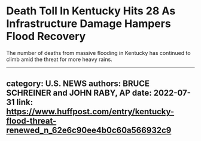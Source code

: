 # Death Toll In Kentucky Hits 28 As Infrastructure Damage Hampers Flood Recovery

The number of deaths from massive flooding in Kentucky has continued to climb amid the threat for more heavy rains.

---
category: U.S. NEWS
authors: BRUCE SCHREINER and JOHN RABY, AP
date: 2022-07-31
link: https://www.huffpost.com/entry/kentucky-flood-threat-renewed_n_62e6c90ee4b0c60a566932c9
---
